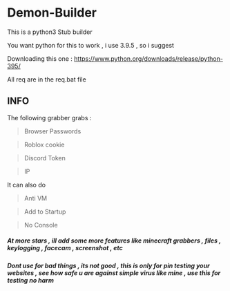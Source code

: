# Demon-Builder
This is a python3 Stub builder

You want python for this to work , i use 3.9.5 , so i suggest 

Downloading this one : https://www.python.org/downloads/release/python-395/

All req are in the req.bat file

## INFO
The following grabber grabs :
> Browser Passwords

> Roblox cookie

> Discord Token

> IP

It can also do 

> Anti VM

> Add to Startup

> No Console


##### At more stars , ill add some more features like minecraft grabbers , files , keylogging , facecam , screenshot , etc

##### Dont use for bad things , its not good , this is only for pin testing your websites , see how safe u are against simple virus like mine , use this for testing no harm
